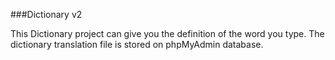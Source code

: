 ###Dictionary v2

This Dictionary project can give you the definition of the word you type.
The dictionary translation file is stored on phpMyAdmin database.
